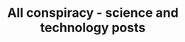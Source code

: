 ---
layout: archive
which_category: conspiracy/scitech
title: All conspiracy - science and technology posts
---